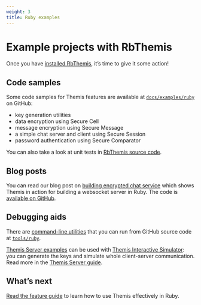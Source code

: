 ```yaml
---
weight: 3
title: Ruby examples
---
```


# Example projects with RbThemis

Once you have [installed RbThemis](../installation/), it’s time to give it some action!

## Code samples

Some code samples for Themis features are available
at [`docs/examples/ruby`](https://github.com/cossacklabs/themis/tree/master/docs/examples/ruby)
on GitHub:

  - key generation utilities
  - data encryption using Secure Cell
  - message encryption using Secure Message
  - a simple chat server and client using Secure Session
  - password authentication using Secure Comparator

You can also take a look at unit tests
in [RbThemis source code](https://github.com/cossacklabs/themis/tree/master/tests/rbthemis).

## Blog posts

You can read our blog post on [building encrypted chat service](https://www.cossacklabs.com/building-secure-chat)
which shows Themis in action for building a websocket server in Ruby.
The code is [available on GitHub](https://github.com/cossacklabs/mobile-websocket-example).

## Debugging aids

There are [command-line utilities](/themis/debugging/cli-utilities/#ruby)
that you can run from GitHub source code
at [`tools/ruby`](https://github.com/cossacklabs/themis/tree/master/tools/ruby).

[Themis Server examples](https://github.com/cossacklabs/themis/tree/master/docs/examples/Themis-server/ruby)
can be used with [Themis Interactive Simulator](/simulator/interactive/):
you can generate the keys and simulate whole client-server communication.
Read more in the [Themis Server guide](/themis/debugging/themis-server/).

## What’s next

[Read the feature guide](../features/)
to learn how to use Themis effectively in Ruby.
